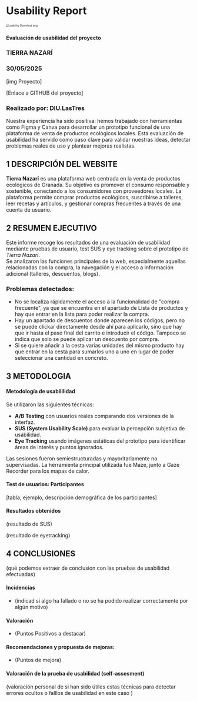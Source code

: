 # Usability Report



<img src="https://encrypted-tbn0.gstatic.com/images?q=tbn:ANd9GcRF017nhV-TFmNER2OM8UbXtdN6xwAKBYrv0i6onNfKu6Yn0BV0RK6aiOroeXl73LSY-B0&usqp=CAU" alt="usability Download png" style="zoom:50%;" />

#### Evaluación de usabilidad del proyecto 

### TIERRA NAZARÍ

### 30/05/2025





[img Proyecto]

[Enlace a GITHUB del proyecto]





### Realizado por: DIU.LasTres

Nuestra experiencia ha sido positiva: hemos trabajado con herramientas como Figma y Canva para desarrollar un prototipo funcional de una plataforma de venta de productos ecológicos locales. Esta evaluación de usabilidad ha servido como paso clave para validar nuestras ideas, detectar problemas reales de uso y plantear mejoras realistas.











## 1 DESCRIPCIÓN DEL WEBSITE

**Tierra Nazarí** es una plataforma web centrada en la venta de productos ecológicos de Granada. Su objetivo es promover el consumo responsable y sostenible, conectando a los consumidores con proveedores locales. La plataforma permite comprar productos ecológicos, suscribirse a talleres, leer recetas y artículos, y gestionar compras frecuentes a través de una cuenta de usuario.

 



## 2 RESUMEN EJECUTIVO



Este informe recoge los resultados de una evaluación de usabilidad mediante pruebas de usuario, test SUS y eye tracking sobre el prototipo de *Tierra Nazarí*.  
Se analizaron las funciones principales de la web, especialmente aquellas relacionadas con la compra, la navegación y el acceso a información adicional (talleres, descuentos, blogs).

### Problemas detectados:
- No se localiza rápidamente el acceso a la funcionalidad de "compra frecuente", ya que se encuentra en el apartado de Lista de productos y hay que entrar en la lista para poder realizar la compra.
- Hay un apartado de descuentos donde aparecen los códigos, pero no se puede clickar directamente desde ahí para aplicarlo, sino que hay que ir hasta el paso final del carrito e introducir el código. Tampoco se indica que solo se puede aplicar un descuento por compra.
- Si se quiere añadir a la cesta varias unidades del mismo producto hay que entrar en la cesta para sumarlos uno a uno en lugar de poder seleccionar una cantidad en concreto.









## 3 METODOLOGIA 

#### Metodología de usabililidad

Se utilizaron las siguientes técnicas:
- **A/B Testing** con usuarios reales comparando dos versiones de la interfaz.
- **SUS (System Usability Scale)** para evaluar la percepción subjetiva de usabilidad.
- **Eye Tracking** usando imágenes estáticas del prototipo para identificar áreas de interés y puntos ignorados.

Las sesiones fueron semiestructuradas y mayoritariamente no supervisadas. La herramienta principal utilizada fue Maze, junto a Gaze Recorder para los mapas de calor.

 

#### Test de usuarios: Participantes

[tabla, ejemplo, descripción demográfica de los participantes]





#### Resultados obtenidos



(resultado de SUS)



(resultado de eyetracking)









## 4 CONCLUSIONES 



(qué podemos extraer de conclusion con las pruebas de usabilidad efectuadas)



#### Incidencias

* (indicad si algo ha fallado o no se ha podido realizar correctamente por algún motivo)



#### Valoración 

* (Puntos Positivos a destacar)



#### Recomendaciones y propuesta de mejoras: 

* (Puntos de mejora)







#### Valoración de la prueba de usabilidad (self-assesment)

(valoración personal de si han sido útiles estas técnicas para detectar errores ocultos o falllos de usabilidad en este caso )
